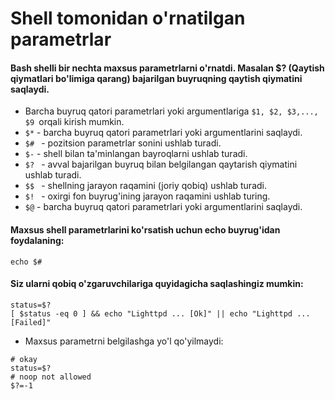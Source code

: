 # Shell tomonidan o'rnatilgan parametrlar

#### Bash shelli bir nechta maxsus parametrlarni o'rnatdi. Masalan $? (Qaytish qiymatlari bo'limiga qarang) bajarilgan buyruqning qaytish qiymatini saqlaydi.

- Barcha buyruq qatori parametrlari yoki argumentlariga ```$1, $2, $3,..., $9 ```orqali kirish mumkin.
- ```$*``` - barcha buyruq qatori parametrlari yoki argumentlarini saqlaydi.
- ```$# ``` - pozitsion parametrlar sonini ushlab turadi.
- ```$-``` - shell bilan ta'minlangan bayroqlarni ushlab turadi.
- ```$? ``` - avval bajarilgan buyruq bilan belgilangan qaytarish qiymatini ushlab turadi.
- ```$$ ``` - shellning jarayon raqamini (joriy qobiq) ushlab turadi.
- ```$! ``` - oxirgi fon buyrug'ining jarayon raqamini ushlab turing.
- ```$@``` - barcha buyruq qatori parametrlari yoki argumentlarini saqlaydi.


#### Maxsus shell parametrlarini ko'rsatish uchun echo buyrug'idan foydalaning:

```
echo $#
```

#### Siz ularni qobiq o'zgaruvchilariga quyidagicha saqlashingiz mumkin:

```
status=$?
[ $status -eq 0 ] && echo "Lighttpd ... [Ok]" || echo "Lighttpd ... [Failed]"
```

- Maxsus parametrni belgilashga yo'l qo'yilmaydi:


```
# okay
status=$?
# noop not allowed
$?=-1
```